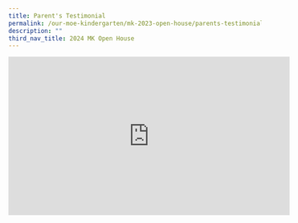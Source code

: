 ```yaml
---
title: Parent's Testimonial
permalink: /our-moe-kindergarten/mk-2023-open-house/parents-testimonial/
description: ""
third_nav_title: 2024 MK Open House
---
```

<iframe width="560" height="315" src="https://www.youtube.com/embed/lhlqUK3VanY" title="MK@PG Parent's Testimonials" frameborder="0" allow="accelerometer; autoplay; clipboard-write; encrypted-media; gyroscope; picture-in-picture; web-share" allowfullscreen=""></iframe>
